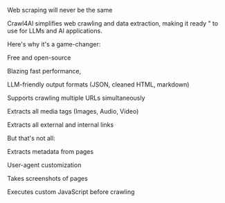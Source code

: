 Web scraping will never be the same

Crawl4Al simplifies web crawling and data extraction, making it ready " to use for LLMs and Al applications.

Here's why it's a game-changer:

Free and open-source

Blazing fast performance,

LLM-friendly output formats (JSON, cleaned HTML, markdown)

Supports crawling multiple URLs simultaneously

Extracts all media tags (Images, Audio, Video)

Extracts all external and internal links

But that's not all:

Extracts metadata from pages

User-agent customization

Takes screenshots of pages

Executes custom JavaScript before crawling
